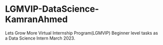 # LGMVIP-DataScience-KamranAhmed
Lets Grow More Virtual Internship Program(LGMVIP) Beginner level tasks as a Data Science Intern March 2023.
